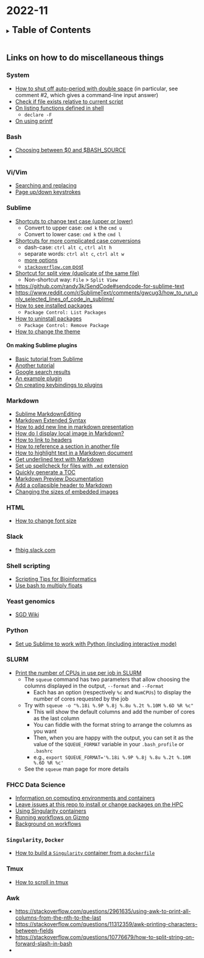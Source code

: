 
# 2022-11
<details>
<summary><b><font size="+2">Table of Contents</font></b></summary>
<!-- MarkdownTOC -->

1. [Links on how to do miscellaneous things](#links-on-how-to-do-miscellaneous-things)
    1. [System](#system)
    1. [Bash](#bash)
    1. [Vi/Vim](#vivim)
    1. [Sublime](#sublime)
        1. [On making Sublime plugins](#on-making-sublime-plugins)
    1. [Markdown](#markdown)
    1. [HTML](#html)
    1. [Slack](#slack)
    1. [Shell scripting](#shell-scripting)
    1. [Yeast genomics](#yeast-genomics)
    1. [Python](#python)
    1. [SLURM](#slurm)
    1. [FHCC Data Science](#fhcc-data-science)
    1. [`Singularity`, `Docker`](#singularity-docker)
    1. [Tmux](#tmux)
    1. [Awk](#awk)

<!-- /MarkdownTOC -->
</details>
<br />

<a id="links-on-how-to-do-miscellaneous-things"></a>
## Links on how to do miscellaneous things
<a id="system"></a>
### System
- [How to shut off auto-period with double space](https://stackoverflow.com/questions/42566449/avoid-auto-period-character-after-quick-type-space-in-sublime-text-3) (in particular, see comment #2, which gives a command-line input answer)
- [Check if file exists relative to current script](https://stackoverflow.com/questions/69418076/check-if-file-exist-relative-to-current-script-one-level-up)
- [On listing functions defined in shell](https://stackoverflow.com/questions/4471364/how-do-i-list-the-functions-defined-in-my-shell)
    + `declare -F`
- [On using printf](https://linuxize.com/post/bash-printf-command/)

<a id="bash"></a>
### Bash
- [Choosing between $0 and $BASH_SOURCE](https://stackoverflow.com/questions/35006457/choosing-between-0-and-bash-source)
- 

<a id="vivim"></a>
### Vi/Vim
- [Searching and replacing](https://docs.oracle.com/cd/E19253-01/806-7612/editorvi-62/index.html)
- [Page up/down keystrokes](https://alvinalexander.com/linux-unix/vi-vim-page-up-page-down-keys-keystrokes/)

<a id="sublime"></a>
### Sublime
- [Shortcuts to change text case (upper or lower)](https://www.nobledesktop.com/blog/change-text-case-in-sublime-text)
    + Convert to upper case: `cmd k` the `cmd u`
    + Convert to lower case: `cmd k` the `cmd l`
- [Shortcuts for more complicated case conversions](https://github.com/jdavisclark/CaseConversion)
    + dash-case: `ctrl alt c`, `ctrl alt h`
    + separate words: `ctrl alt c`, `ctrl alt w`
    + [more options](https://github.com/jdavisclark/CaseConversion#keybindings)
    + [`stackoverflow.com` post](https://stackoverflow.com/questions/68735093/insert-hyphens-between-each-space-on-sublime-text)
- [Shortcut for split view (duplicate of the same file)](https://stackoverflow.com/questions/69201917/how-to-create-a-keyboard-shortcut-for-split-view-duplicate-of-the-same-file-in)
    + Non-shortcut way: `File` > `Split View`
- https://github.com/randy3k/SendCode#sendcode-for-sublime-text
- https://www.reddit.com/r/SublimeText/comments/gwcug3/how_to_run_only_selected_lines_of_code_in_sublime/
- [How to see installed packages](https://forum.sublimetext.com/t/sublime-text3-how-to-see-installed-packages/21939/2)
    + `Package Control: List Packages`
- [How to uninstall packages](https://superuser.com/questions/840527/how-to-uninstall-remove-package-control-from-sublime-text-3)
    + `Package Control: Remove Package`
- [How to change the theme](https://www.technipages.com/how-to-change-the-theme-in-sublime-text-3)

<a id="on-making-sublime-plugins"></a>
#### On making Sublime plugins
- [Basic tutorial from Sublime](https://docs.sublimetext.io/guide/extensibility/plugins/)
- [Another tutorial](https://betterprogramming.pub/how-to-create-your-own-sublime-text-plugin-2731e75f52d5)
- [Google search results](https://www.google.com/search?q=how+to+write+a+sublime+plugin&oq=how+to+write+a+sublime+plugin&aqs=chrome..69i57j33i160j33i22i29i30l3.6346j0j7&sourceid=chrome&ie=UTF-8)
- [An example plugin](https://github.com/liangzr/WDMLMarkup/blob/master/encode_html_entities.py)
- [On creating keybindings to plugins](https://forum.sublimetext.com/t/how-to-create-key-binding-to-python-script/4589)

<a id="markdown"></a>
### Markdown
- [Sublime MarkdownEditing](MarkdownEditing)
- [Markdown Extended Syntax](https://www.markdownguide.org/extended-syntax)
- [How to add new line in markdown presentation](https://stackoverflow.com/questions/33191744/how-to-add-new-line-in-markdown-presentation)
- [How do I display local image in Markdown?](https://stackoverflow.com/questions/41604263/how-do-i-display-local-image-in-markdown)
- [How to link to headers](https://stackoverflow.com/questions/51221730/markdown-link-to-header)
- [How to reference a section in another file](https://stackoverflow.com/questions/51187658/markdown-reference-to-section-from-another-file)
- [How to highlight text in a Markdown document](https://stackoverflow.com/questions/25104738/text-highlight-in-markdown)
- [Get underlined text with Markdown](https://stackoverflow.com/questions/3003476/get-underlined-text-with-markdown)
- [Set up spellcheck for files with `.md` extension](https://stackoverflow.com/questions/28986782/sublime-text-spell-check-but-only-certain-file-extensions)
- [Quickly generate a TOC](https://stackoverflow.com/questions/11948245/markdown-to-create-pages-and-table-of-contents)
- [Markdown Preview Documentation](https://facelessuser.github.io/MarkdownPreview/usage/)
- [Add a collapsible header to Markdown](https://stackoverflow.com/questions/31562552/collapsible-header-in-markdown-to-html)
- [Changing the sizes of embedded images](https://stackoverflow.com/questions/14675913/changing-image-size-in-markdown)

<a id="html"></a>
### HTML
- [How to change font size](https://kb.iu.edu/d/abai)

<a id="slack"></a>
### Slack
- [fhbig.slack.com](https://fhbig.slack.com/)

<a id="shell-scripting"></a>
### Shell scripting
- [Scripting Tips for Bioinformatics](https://informatics.fas.harvard.edu/scripting-tips-for-bioinformatics.html)
- [Use bash to multiply floats](https://stackoverflow.com/questions/26003503/utilizing-bash-to-multiply-an-interger-by-a-float-with-an-if-statement)

<a id="yeast-genomics"></a>
### Yeast genomics
- [SGD Wiki](https://wiki.yeastgenome.org/index.php/Main_Page)

<a id="python"></a>
### Python
- [Set up Sublime to work with Python (including interactive mode)](https://www.youtube.com/watch?v=rIl0mmYSPIc)

<a id="slurm"></a>
### SLURM
- [Print the number of CPUs in use per job in SLURM](https://stackoverflow.com/questions/64928381/print-the-number-of-cpus-in-use-per-job-in-slurm)
    + The `squeue` command has two parameters that allow choosing the columns displayed in the output, `--format` and `--Format`
        * Each has an option (respectively `%c` and `NumCPUs`) to display the number of cores requested by the job
    + Try with `squeue -o "%.18i %.9P %.8j %.8u %.2t %.10M %.6D %R %c"`
        * This will show the default columns and add the number of cores as the last column
        * You can fiddle with the format string to arrange the columns as you want
        * Then, when you are happy with the output, you can set it as the value of the `SQUEUE_FORMAT` variable in your `.bash_profile` or `.bashrc`
        * e.g., `export SQUEUE_FORMAT='%.18i %.9P %.8j %.8u %.2t %.10M %.6D %R %c'`
    + See the `squeue` man page for more details

<a id="fhcc-data-science"></a>
### FHCC Data Science
- [Information on computing environments and containers](https://sciwiki.fredhutch.org/scicomputing/compute_environments/)
- [Leave issues at this repo to install or change packages on the HPC](https://github.com/FredHutch/easybuild-life-sciences)
- [Using Singularity containers](https://sciwiki.fredhutch.org/compdemos/Singularity/)
- [Running workflows on Gizmo](https://sciwiki.fredhutch.org/hdc/workflows/running/on_gizmo/)
- [Background on workflows](https://sciwiki.fredhutch.org/hdc/workflows/workflow_background/)

<a id="singularity-docker"></a>
### `Singularity`, `Docker`
- [How to build a `Singularity` container from a `dockerfile`](https://stackoverflow.com/questions/60314664/how-to-build-singularity-container-from-dockerfile)

<a id="tmux"></a>
### Tmux
- [How to scroll in tmux](https://superuser.com/questions/209437/how-do-i-scroll-in-tmux)

<a id="awk"></a>
### Awk
- https://stackoverflow.com/questions/2961635/using-awk-to-print-all-columns-from-the-nth-to-the-last
- https://stackoverflow.com/questions/11312359/awk-printing-characters-between-fields
- https://stackoverflow.com/questions/10776679/how-to-split-string-on-forward-slash-in-bash
- 

